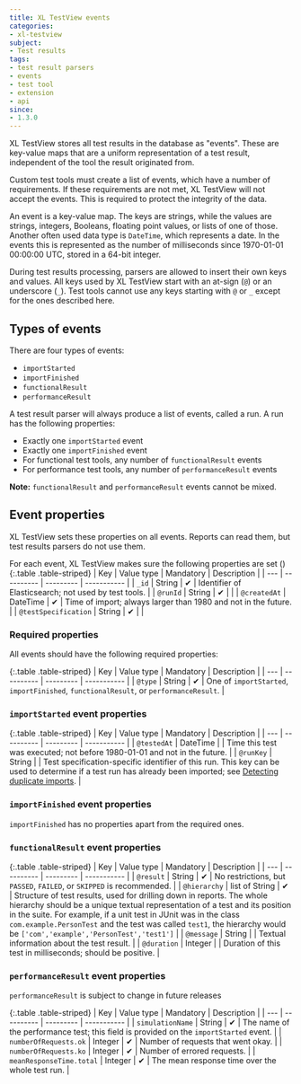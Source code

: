 ```yaml
---
title: XL TestView events
categories:
- xl-testview
subject:
- Test results
tags:
- test result parsers
- events
- test tool
- extension
- api
since:
- 1.3.0
---
```


XL TestView stores all test results in the database as "events". These are key-value maps that are a uniform representation of a test result, independent of the tool the result originated from.

Custom test tools must create a list of events, which have a number of requirements. If these requirements are not met, XL TestView will not accept the events. This is required to protect the integrity of the data.

An event is a key-value map. The keys are strings, while the values are strings, integers, Booleans, floating point values, or lists of one of those. Another often used data type is `DateTime`, which represents a date. In the events this is represented as the number of milliseconds since 1970-01-01 00:00:00 UTC, stored in a 64-bit integer.

During test results processing, parsers are allowed to insert their own keys and values. All keys used by XL TestView start with an at-sign (`@`) or an underscore (`_`). Test tools cannot use any keys starting with `@` or `_` except for the ones described here.

## Types of events

There are four types of events:

* `importStarted`
* `importFinished`
* `functionalResult`
* `performanceResult`

A test result parser will always produce a list of events, called a run. A run has the following properties:

* Exactly one `importStarted` event
* Exactly one `importFinished` event
* For functional test tools, any number of `functionalResult` events
* For performance test tools, any number of `performanceResult` events

**Note:** `functionalResult` and `performanceResult` events cannot be mixed.

## Event properties

XL TestView sets these properties on all events. Reports can read them, but test results parsers do not use them.

For each event, XL TestView makes sure the following properties are set ()
{:.table .table-striped}
| Key | Value type | Mandatory | Description | 
| --- | ---------- | --------- | ----------- |
| `_id` | String | &#x2714; | Identifier of Elasticsearch; not used by test tools. |
| `@runId` | String | &#x2714; | |
| `@createdAt` | DateTime | &#x2714;	| Time of import; always larger than 1980 and not in the future. |
| `@testSpecification` | String | &#x2714; | |

### Required properties

All events should have the following required properties:

{:.table .table-striped}
| Key | Value type | Mandatory | Description | 
| --- | ---------- | --------- | ----------- |
| `@type` | String | &#x2714; | One of `importStarted`, `importFinished`, `functionalResult`, or `performanceResult`. |

### `importStarted` event properties

{:.table .table-striped}
| Key | Value type | Mandatory | Description | 
| --- | ---------- | --------- | ----------- |
| `@testedAt` | DateTime | | Time this test was executed; not before 1980-01-01 and not in the future. |
| `@runKey` | String | | Test specification-specific identifier of this run. This key can be used to determine if a test run has already been imported; see [Detecting duplicate imports](/xl-testview/how-to/detect-duplicate-imports.html). |

### `importFinished` event properties

`importFinished` has no properties apart from the required ones.

### `functionalResult` event properties

{:.table .table-striped}
| Key | Value type | Mandatory | Description |
| --- | ---------- | --------- | ----------- |
| `@result` | String | &#x2714; | No restrictions, but `PASSED`, `FAILED`, or `SKIPPED` is recommended. |
| `@hierarchy` | list of String | &#x2714; | Structure of test results, used for drilling down in reports. The whole hierarchy should be a unique textual representation of a test and its position in the suite. For example, if a unit test in JUnit was in the class `com.example.PersonTest` and the test was called `test1`, the hierarchy would be `['com','example','PersonTest','test1']` |
| `@message` | String | | Textual information about the test result. |
| `@duration` | Integer | | Duration of this test in milliseconds; should be positive. | 

### `performanceResult` event properties

`performanceResult` is subject to change in future releases

{:.table .table-striped}
| Key | Value type | Mandatory | Description |
| --- | ---------- | --------- | ----------- |
| `simulationName` | String | &#x2714; | The name of the performance test; this field is provided on the `importStarted` event. |
| `numberOfRequests.ok` | Integer | &#x2714; | Number of requests that went okay. |
| `numberOfRequests.ko` | Integer | &#x2714; | Number of errored requests. |
| `meanResponseTime.total` | Integer | &#x2714; | The mean response time over the whole test run. | 
